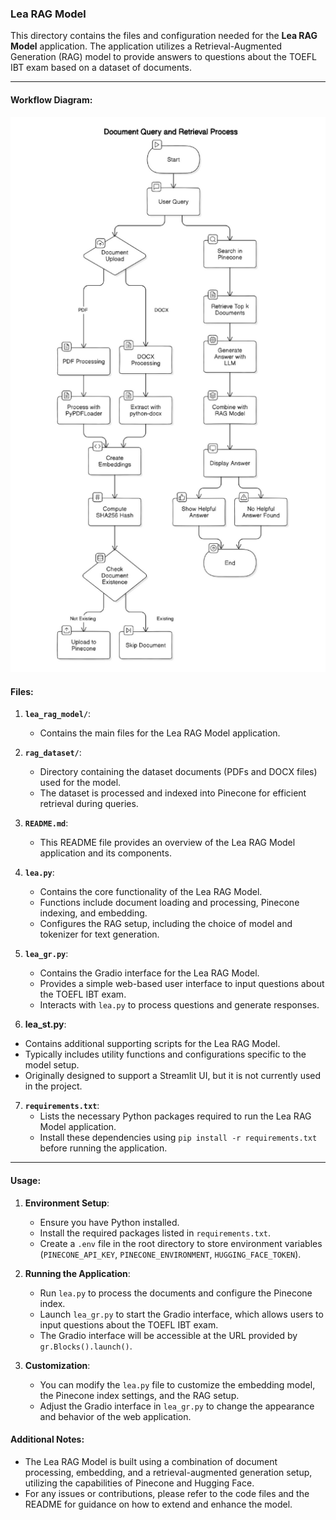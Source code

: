 ### Lea RAG Model

This directory contains the files and configuration needed for the **Lea RAG Model** application. The application utilizes a Retrieval-Augmented Generation (RAG) model to provide answers to questions about the TOEFL IBT exam based on a dataset of documents.

---

#### Workflow Diagram:

![](../diagrams/lea_rag_model_workflow_diagram.png)

#### Files:

1. **`lea_rag_model/`**:

   - Contains the main files for the Lea RAG Model application.

2. **`rag_dataset/`**:

   - Directory containing the dataset documents (PDFs and DOCX files) used for the model.
   - The dataset is processed and indexed into Pinecone for efficient retrieval during queries.

3. **`README.md`**:

   - This README file provides an overview of the Lea RAG Model application and its components.

4. **`lea.py`**:

   - Contains the core functionality of the Lea RAG Model.
   - Functions include document loading and processing, Pinecone indexing, and embedding.
   - Configures the RAG setup, including the choice of model and tokenizer for text generation.

5. **`lea_gr.py`**:

   - Contains the Gradio interface for the Lea RAG Model.
   - Provides a simple web-based user interface to input questions about the TOEFL IBT exam.
   - Interacts with `lea.py` to process questions and generate responses.

6. **lea_st.py**:

- Contains additional supporting scripts for the Lea RAG Model.
- Typically includes utility functions and configurations specific to the model setup.
- Originally designed to support a Streamlit UI, but it is not currently used in the project.

7. **`requirements.txt`**:
   - Lists the necessary Python packages required to run the Lea RAG Model application.
   - Install these dependencies using `pip install -r requirements.txt` before running the application.

---

#### Usage:

1. **Environment Setup**:

   - Ensure you have Python installed.
   - Install the required packages listed in `requirements.txt`.
   - Create a `.env` file in the root directory to store environment variables (`PINECONE_API_KEY`, `PINECONE_ENVIRONMENT`, `HUGGING_FACE_TOKEN`).

2. **Running the Application**:

   - Run `lea.py` to process the documents and configure the Pinecone index.
   - Launch `lea_gr.py` to start the Gradio interface, which allows users to input questions about the TOEFL IBT exam.
   - The Gradio interface will be accessible at the URL provided by `gr.Blocks().launch()`.

3. **Customization**:
   - You can modify the `lea.py` file to customize the embedding model, the Pinecone index settings, and the RAG setup.
   - Adjust the Gradio interface in `lea_gr.py` to change the appearance and behavior of the web application.

#### Additional Notes:

- The Lea RAG Model is built using a combination of document processing, embedding, and a retrieval-augmented generation setup, utilizing the capabilities of Pinecone and Hugging Face.
- For any issues or contributions, please refer to the code files and the README for guidance on how to extend and enhance the model.
